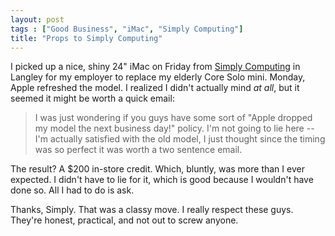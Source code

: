 ```yaml
---
layout: post
tags : ["Good Business", "iMac", "Simply Computing"]
title: "Props to Simply Computing"
---
```

I picked up a nice, shiny 24" iMac on Friday from <a href="http://www.simply.ca/">Simply Computing</a> in Langley for my employer to replace my elderly Core Solo mini. Monday, Apple refreshed the model. I realized I didn't actually mind <em>at all</em>, but it seemed it might be worth a quick email:



<blockquote>I was just wondering if you guys have some sort of "Apple dropped my model the next business day!" policy. I'm not going to lie here -- I'm actually satisfied with the old model, I just thought since the timing was so perfect it was worth a two sentence email.</blockquote>



The result? A $200 in-store credit. Which, bluntly, was more than I ever expected. I didn't have to lie for it, which is good because I wouldn't have done so. All I had to do is ask.



Thanks, Simply. That was a classy move. I really respect these guys. They're honest, practical, and not out to screw anyone.

